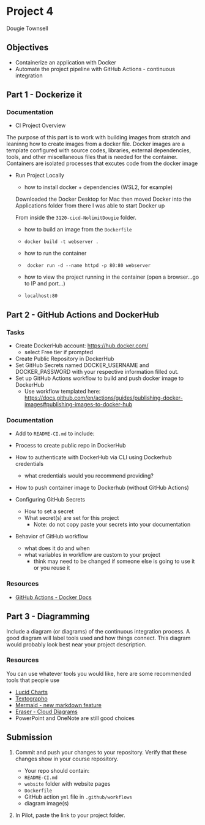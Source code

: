 # Project 4

Dougie Townsell 

## Objectives

- Containerize an application with Docker
- Automate the project pipeline with GitHub Actions - continuous integration

## Part 1 - Dockerize it

### Documentation

- CI Project Overview
 
The purpose of this part is to work with building images from stratch and leaninng how to create images from a docker file. Docker images are a template configured with source codes, libraries, external dependencies, tools, and other miscellaneous files that is needed for the container. Containers are isolated processes that excutes code from the docker image 
 
- Run Project Locally
  - how to install docker + dependencies (WSL2, for example)
  
  Downloaded the Docker Desktop for Mac then moved Docker into the Applications folder from there I was able to start Docker up
  
  From inside the `3120-cicd-NolimitDougie` folder.
  
  - how to build an image from the `Dockerfile`
  - `docker build -t webserver .`
  
  - how to run the container
  - ` docker run -d --name httpd -p 80:80 webserver`
  
  - how to view the project running in the container (open a browser...go to IP and port...)
  - `localhost:80`

## Part 2 - GitHub Actions and DockerHub

### Tasks

- Create DockerHub account: https://hub.docker.com/
  - select Free tier if prompted
- Create Public Repository in DockerHub
- Set GitHub Secrets named DOCKER_USERNAME and DOCKER_PASSWORD with your respective information filled out.
- Set up GitHub Actions workflow to build and push docker image to DockerHub
  - Use workflow templated here: https://docs.github.com/en/actions/guides/publishing-docker-images#publishing-images-to-docker-hub

### Documentation

- Add to `README-CI.md` to include:

- Process to create public repo in DockerHub
- How to authenticate with DockerHub via CLI using Dockerhub credentials
  - what credentials would you recommend providing?
- How to push container image to Dockerhub (without GitHub Actions)
- Configuring GitHub Secrets
  - How to set a secret
  - What secret(s) are set for this project
    - Note: do not copy paste your secrets into your documentation
- Behavior of GitHub workflow
  - what does it do and when
  - what variables in workflow are custom to your project
    - think may need to be changed if someone else is going to use it or you reuse it

### Resources

- [GitHub Actions - Docker Docs](https://docs.docker.com/ci-cd/github-actions/)

## Part 3 - Diagramming

Include a diagram (or diagrams) of the continuous integration process.  A good diagram will label tools used and how things connect.  This diagram would probably look best near your project description.

### Resources

You can use whatever tools you would like, here are some recommended tools that people use

- [Lucid Charts](https://www.lucidchart.com/pages/)
- [Textographo](https://textografo.com/)
- [Mermaid - new markdown feature](https://github.blog/2022-02-14-include-diagrams-markdown-files-mermaid/)
- [Eraser - Cloud Diagrams](https://docs.tryeraser.com/docs/cloud-diagrams)
- PowerPoint and OneNote are still good choices

## Submission

1. Commit and push your changes to your repository. Verify that these changes show in your course repository.

   - Your repo should contain:
   - `README-CI.md`
   - `website` folder with website pages
   - `Dockerfile`
   - GitHub action `yml` file in `.github/workflows`
   - diagram image(s)

2. In Pilot, paste the link to your project folder.
